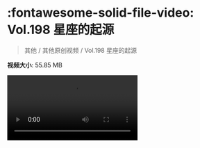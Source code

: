 # :fontawesome-solid-file-video: Vol.198 星座的起源

> 其他 / 其他原创视频 / Vol.198 星座的起源

**视频大小**: 55.85 MB

<div class="video"><video src="https://file.hsyhx.top/archive/混乱博物馆/Vol/198.mp4" controls preload>🤔 您的浏览器不支持 video 标签</ video></div>